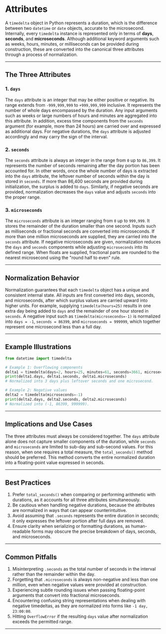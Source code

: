 # Attributes

A `timedelta` object in Python represents a duration, which is the difference between two `datetime` or `date` objects, accurate to the microsecond. Internally, every `timedelta` instance is represented only in terms of **days**, **seconds**, and **microseconds**. Although additional keyword arguments such as weeks, hours, minutes, or milliseconds can be provided during construction, these are converted into the canonical three attributes through a process of normalization.

---

## The Three Attributes

### 1. `days`

The `days` attribute is an integer that may be either positive or negative. Its range extends from `-999,999,999` to `+999,999,999` inclusive. It represents the number of whole days encompassed by the duration. Any input arguments such as weeks or large numbers of hours and minutes are aggregated into this attribute. In addition, excess time components from the `seconds` argument (for example, more than 24 hours) are carried over and expressed as additional days. For negative durations, the `days` attribute is adjusted accordingly and may carry the sign of the interval.

### 2. `seconds`

The `seconds` attribute is always an integer in the range from `0` up to `86,399`. It represents the number of seconds remaining after the day portion has been accounted for. In other words, once the whole number of days is extracted into the `days` attribute, the leftover number of seconds within the day is stored in `seconds`. If more than 86,400 seconds are provided during initialization, the surplus is added to `days`. Similarly, if negative seconds are provided, normalization decreases the `days` value and adjusts `seconds` into the proper range.

### 3. `microseconds`

The `microseconds` attribute is an integer ranging from `0` up to `999,999`. It stores the remainder of the duration smaller than one second. Inputs such as milliseconds or fractional seconds are converted into microseconds. If more than one million microseconds are supplied, they are carried into the `seconds` attribute. If negative microseconds are given, normalization reduces the `days` and `seconds` components while adjusting `microseconds` into its defined range. When floats are supplied, fractional parts are rounded to the nearest microsecond using the "round half to even" rule.

---

## Normalization Behavior

Normalization guarantees that each `timedelta` object has a unique and consistent internal state. All inputs are first converted into days, seconds, and microseconds, after which surplus values are carried upward into higher units. For example, supplying `timedelta(hours=25)` results in one extra day being added to `days` and the remainder of one hour stored in `seconds`. A negative input such as `timedelta(microseconds=-1)` is normalized into `days = -1`, `seconds = 86399`, and `microseconds = 999999`, which together represent one microsecond less than a full day.

---

## Example Illustrations

```python
from datetime import timedelta

# Example 1: Overflowing components
delta1 = timedelta(days=2, hours=25, minutes=61, seconds=3661, microseconds=1)
print(delta1.days, delta1.seconds, delta1.microseconds)
# Normalized into 3 days plus leftover seconds and one microsecond.

# Example 2: Negative values
delta2 = timedelta(microseconds=-1)
print(delta2.days, delta2.seconds, delta2.microseconds)
# Normalized into (-1, 86399, 999999).
```

---

## Implications and Use Cases

The three attributes must always be considered together. The `days` attribute alone does not capture smaller components of the duration, while `seconds` and `microseconds` are limited to sub-day and sub-second values. For this reason, when one requires a total measure, the `total_seconds()` method should be preferred. This method converts the entire normalized duration into a floating-point value expressed in seconds.

---

## Best Practices

1. Prefer `total_seconds()` when comparing or performing arithmetic with durations, as it accounts for all three attributes simultaneously.
2. Be cautious when handling negative durations, because the attributes are normalized in ways that can appear counterintuitive.
3. Avoid assuming that `.seconds` represents the entire duration in seconds; it only expresses the leftover portion after full days are removed.
4. Ensure clarity when serializing or formatting durations, as human-readable forms may obscure the precise breakdown of days, seconds, and microseconds.

---

## Common Pitfalls

1. Misinterpreting `.seconds` as the total number of seconds in the interval rather than the remainder within the day.
2. Forgetting that `.microseconds` is always non-negative and less than one million, even when negative values were provided at construction.
3. Experiencing subtle rounding issues when passing floating-point arguments that convert into fractional microseconds.
4. Encountering confusing string representations when dealing with negative timedeltas, as they are normalized into forms like `-1 day, 23:00:00`.
5. Hitting `OverflowError` if the resulting `days` value after normalization exceeds the permitted range.

---
